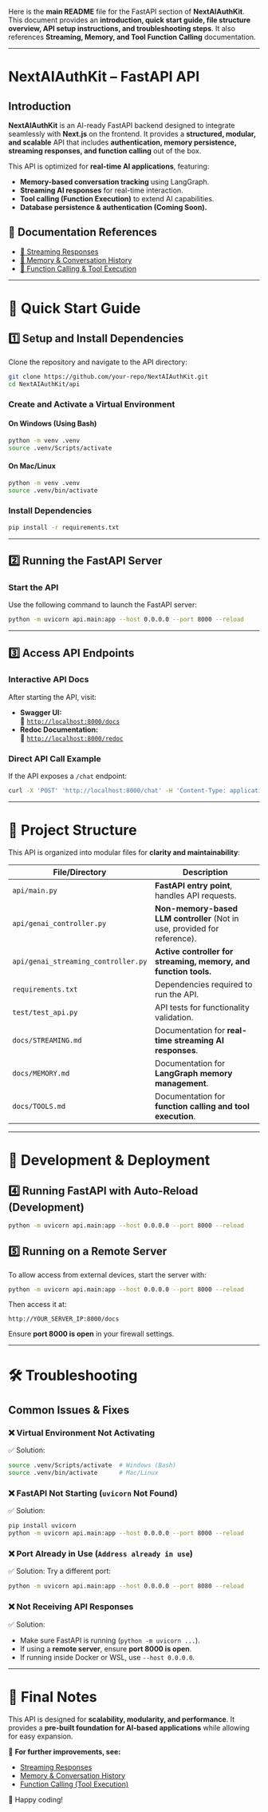 Here is the **main README** file for the FastAPI section of **NextAIAuthKit**. This document provides an **introduction, quick start guide, file structure overview, API setup instructions, and troubleshooting steps**. It also references **Streaming, Memory, and Tool Function Calling** documentation.

---

# **NextAIAuthKit – FastAPI API**

## **Introduction**
**NextAIAuthKit** is an AI-ready FastAPI backend designed to integrate seamlessly with **Next.js** on the frontend. It provides a **structured, modular, and scalable** API that includes **authentication, memory persistence, streaming responses, and function calling** out of the box. 

This API is optimized for **real-time AI applications**, featuring:
- **Memory-based conversation tracking** using LangGraph.
- **Streaming AI responses** for real-time interaction.
- **Tool calling (Function Execution)** to extend AI capabilities.
- **Database persistence & authentication (Coming Soon).**

## **📄 Documentation References**
- [📜 Streaming Responses](./docs/STREAMING.md)  
- [🧠 Memory & Conversation History](./docs/MEMORY.md)  
- [🔧 Function Calling & Tool Execution](./docs/TOOLS.md)  

---

# **🚀 Quick Start Guide**

## **1️⃣ Setup and Install Dependencies**
Clone the repository and navigate to the API directory:
```bash
git clone https://github.com/your-repo/NextAIAuthKit.git
cd NextAIAuthKit/api
```

### **Create and Activate a Virtual Environment**
#### **On Windows (Using Bash)**
```bash
python -m venv .venv
source .venv/Scripts/activate
```
#### **On Mac/Linux**
```bash
python -m venv .venv
source .venv/bin/activate
```

### **Install Dependencies**
```bash
pip install -r requirements.txt
```

---

## **2️⃣ Running the FastAPI Server**
### **Start the API**
Use the following command to launch the FastAPI server:
```bash
python -m uvicorn api.main:app --host 0.0.0.0 --port 8000 --reload
```

---

## **3️⃣ Access API Endpoints**
### **Interactive API Docs**
After starting the API, visit:
- **Swagger UI:**  
  📌 [`http://localhost:8000/docs`](http://localhost:8000/docs)  
- **Redoc Documentation:**  
  📌 [`http://localhost:8000/redoc`](http://localhost:8000/redoc)  

### **Direct API Call Example**
If the API exposes a `/chat` endpoint:
```sh
curl -X 'POST' 'http://localhost:8000/chat' -H 'Content-Type: application/json' -d '{"user_input": "Hello, AI!"}'
```

---

# **📂 Project Structure**
This API is organized into modular files for **clarity and maintainability**:

| **File/Directory**         | **Description** |
|---------------------------|----------------|
| `api/main.py`             | **FastAPI entry point**, handles API requests. |
| `api/genai_controller.py` | **Non-memory-based LLM controller** (Not in use, provided for reference). |
| `api/genai_streaming_controller.py` | **Active controller for streaming, memory, and function tools.** |
| `requirements.txt`        | Dependencies required to run the API. |
| `test/test_api.py`        | API tests for functionality validation. |
| `docs/STREAMING.md`       | Documentation for **real-time streaming AI responses**. |
| `docs/MEMORY.md`          | Documentation for **LangGraph memory management**. |
| `docs/TOOLS.md`           | Documentation for **function calling and tool execution**. |

---

# **🔧 Development & Deployment**

## **4️⃣ Running FastAPI with Auto-Reload (Development)**
```bash
python -m uvicorn api.main:app --host 0.0.0.0 --port 8000 --reload
```

## **5️⃣ Running on a Remote Server**
To allow access from external devices, start the server with:
```bash
python -m uvicorn api.main:app --host 0.0.0.0 --port 8000 --reload
```
Then access it at:
```
http://YOUR_SERVER_IP:8000/docs
```

Ensure **port 8000 is open** in your firewall settings.

---

# **🛠️ Troubleshooting**

## **Common Issues & Fixes**
### ❌ **Virtual Environment Not Activating**
✅ Solution:
```bash
source .venv/Scripts/activate  # Windows (Bash)
source .venv/bin/activate      # Mac/Linux
```

### ❌ **FastAPI Not Starting (`uvicorn` Not Found)**
✅ Solution:
```bash
pip install uvicorn
python -m uvicorn api.main:app --host 0.0.0.0 --port 8000 --reload
```

### ❌ **Port Already in Use (`Address already in use`)**
✅ Solution: Try a different port:
```bash
python -m uvicorn api.main:app --host 0.0.0.0 --port 8080 --reload
```

### ❌ **Not Receiving API Responses**
✅ Solution:  
- Make sure FastAPI is running (`python -m uvicorn ...`).
- If using a **remote server**, ensure **port 8000 is open**.
- If running inside Docker or WSL, use `--host 0.0.0.0`.

---

# **🎯 Final Notes**
This API is designed for **scalability, modularity, and performance**. It provides a **pre-built foundation for AI-based applications** while allowing for easy expansion.

📌 **For further improvements, see:**
- [Streaming Responses](./docs/STREAMING.md)
- [Memory & Conversation History](./docs/MEMORY.md)
- [Function Calling (Tool Execution)](./docs/TOOLS.md)

🚀 Happy coding!